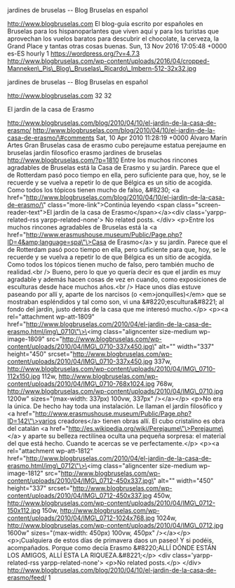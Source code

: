 jardines de bruselas -- Blog Bruselas en español

http://www.blogbruselas.com El blog-guía escrito por españoles en
Bruselas para los hispanoparlantes que viven aquí y para los turistas
que aprovechan los vuelos baratos para descubrir el chocolate, la
cerveza, la Grand Place y tantas otras cosas buenas. Sun, 13 Nov 2016
17:05:48 +0000 es-ES hourly 1 https://wordpress.org/?v=4.7.3
http://www.blogbruselas.com/wp-content/uploads/2016/04/cropped-Manneken\_Pis\_Blog\_Bruselas\_Ricardo\_Imbern-512-32x32.jpg

jardines de bruselas -- Blog Bruselas en español

http://www.blogbruselas.com 32 32

El jardin de la casa de Erasmo

http://www.blogbruselas.com/blog/2010/04/10/el-jardin-de-la-casa-de-erasmo/
http://www.blogbruselas.com/blog/2010/04/10/el-jardin-de-la-casa-de-erasmo/\#comments
Sat, 10 Apr 2010 11:28:19 +0000 Álvaro Marín Artes Gran Bruselas casa de
erasmo cubo perejaume estatua perejaume en bruselas jardin filosofico
erasmo jardines de bruselas http://www.blogbruselas.com/?p=1810 Entre
los muchos rincones agradables de Bruselas está la Casa de Erasmo y su
jardín. Parece que el de Rotterdam pasó poco tiempo en ella, pero
suficiente para que, hoy, se le recuerde y se vuelva a repetir lo de que
Bélgica es un sitio de acogida. Como todos los tópicos tienen mucho de
falso, &\#8230; \<a
href=\"http://www.blogbruselas.com/blog/2010/04/10/el-jardin-de-la-casa-de-erasmo/\"
class=\"more-link\"\>Continúa leyendo \<span
class=\"screen-reader-text\"\>El jardin de la casa de
Erasmo\</span\>\</a\>\<div class=\'yarpp-related-rss
yarpp-related-none\'\> No related posts. \</div\> \<p\>Entre los muchos
rincones agradables de Bruselas está la \<a
href=\"http://www.erasmushouse.museum/Public/Page.php?ID=4&amp;language=spa\"\>Casa
de Erasmo\</a\> y su jardín. Parece que el de Rotterdam pasó poco tiempo
en ella, pero suficiente para que, hoy, se le recuerde y se vuelva a
repetir lo de que Bélgica es un sitio de acogida. Como todos los tópicos
tienen mucho de falso, pero también mucho de realidad.\<br /\> Bueno,
pero lo que yo quería decir es que el jardín es muy agradable y además
hacen cosas de vez en cuando, como exposiciones de esculturas desde hace
muchos años.\<br /\> Hace unos días estuve paseando por allí y, aparte
de los narcisos (o \<em\>jonquilles)\</em\> que se mostraban espléndidos
y tal como son, vi una &\#8220;escultura&\#8221; al fondo del jardín,
justo detrás de la casa que me interesó mucho.\</p\> \<p\>\<a
rel=\"attachment wp-att-1809\"
href=\"http://www.blogbruselas.com/2010/04/el-jardin-de-la-casa-de-erasmo.html/img\_0710\"\>\<img
class=\"aligncenter size-medium wp-image-1809\"
src=\"http://www.blogbruselas.com/wp-content/uploads/2010/04/IMG\_0710-337x450.jpg\"
alt=\"\" width=\"337\" height=\"450\"
srcset=\"http://www.blogbruselas.com/wp-content/uploads/2010/04/IMG\_0710-337x450.jpg
337w,
http://www.blogbruselas.com/wp-content/uploads/2010/04/IMG\_0710-112x150.jpg
112w,
http://www.blogbruselas.com/wp-content/uploads/2010/04/IMG\_0710-768x1024.jpg
768w,
http://www.blogbruselas.com/wp-content/uploads/2010/04/IMG\_0710.jpg
1200w\" sizes=\"(max-width: 337px) 100vw, 337px\" /\>\</a\>\</p\>
\<p\>No era la única. De hecho hay toda una instalación. Le llaman el
jardín filosófico y \<a
href=\"http://www.erasmushouse.museum/Public/Page.php?ID=142\"\>varios
creadores\</a\> tienen obras allí. El cubo cristalino es obra del
catalán \<a
href=\"http://es.wikipedia.org/wiki/Perejaume\"\>Perejaume\</a\> y
aparte su belleza rectilínea oculta una pequeña sorpresa: el material
del que está hecho. Cuando te acercas se ve perfectamente.\</p\>
\<p\>\<a rel=\"attachment wp-att-1812\"
href=\"http://www.blogbruselas.com/2010/04/el-jardin-de-la-casa-de-erasmo.html/img\_0712\"\>\<img
class=\"aligncenter size-medium wp-image-1812\"
src=\"http://www.blogbruselas.com/wp-content/uploads/2010/04/IMG\_0712-450x337.jpg\"
alt=\"\" width=\"450\" height=\"337\"
srcset=\"http://www.blogbruselas.com/wp-content/uploads/2010/04/IMG\_0712-450x337.jpg
450w,
http://www.blogbruselas.com/wp-content/uploads/2010/04/IMG\_0712-150x112.jpg
150w,
http://www.blogbruselas.com/wp-content/uploads/2010/04/IMG\_0712-1024x768.jpg
1024w,
http://www.blogbruselas.com/wp-content/uploads/2010/04/IMG\_0712.jpg
1600w\" sizes=\"(max-width: 450px) 100vw, 450px\" /\>\</a\>\</p\>
\<p\>¡Cualquiera de estos días de primavera daos un paseo! Y si podéis,
acompañados. Porque como decía Erasmo &\#8220;ALLÍ DÓNDE ESTÁN LOS
AMIGOS, ALLÍ ESTA LA RIQUEZA.&\#8221;\</p\> \<div
class=\'yarpp-related-rss yarpp-related-none\'\> \<p\>No related
posts.\</p\> \</div\>
http://www.blogbruselas.com/blog/2010/04/10/el-jardin-de-la-casa-de-erasmo/feed/
1
